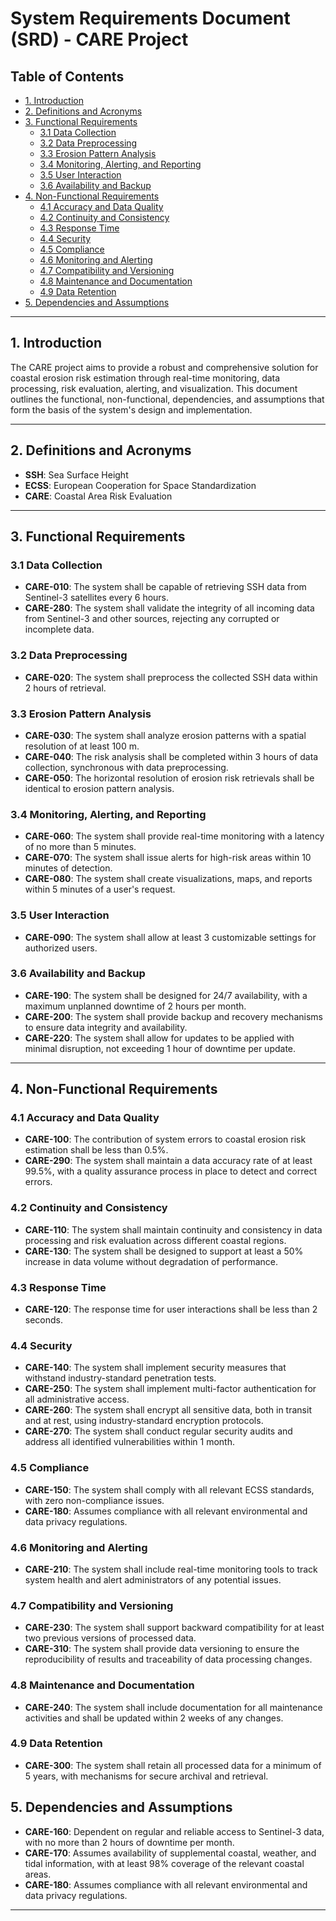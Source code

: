 # System Requirements Document (SRD) - CARE Project <!-- omit in toc -->

## Table of Contents <!-- omit in toc -->

- [1. Introduction](#1-introduction)
- [2. Definitions and Acronyms](#2-definitions-and-acronyms)
- [3. Functional Requirements](#3-functional-requirements)
  - [3.1 Data Collection](#31-data-collection)
  - [3.2 Data Preprocessing](#32-data-preprocessing)
  - [3.3 Erosion Pattern Analysis](#33-erosion-pattern-analysis)
  - [3.4 Monitoring, Alerting, and Reporting](#34-monitoring-alerting-and-reporting)
  - [3.5 User Interaction](#35-user-interaction)
  - [3.6 Availability and Backup](#36-availability-and-backup)
- [4. Non-Functional Requirements](#4-non-functional-requirements)
  - [4.1 Accuracy and Data Quality](#41-accuracy-and-data-quality)
  - [4.2 Continuity and Consistency](#42-continuity-and-consistency)
  - [4.3 Response Time](#43-response-time)
  - [4.4 Security](#44-security)
  - [4.5 Compliance](#45-compliance)
  - [4.6 Monitoring and Alerting](#46-monitoring-and-alerting)
  - [4.7 Compatibility and Versioning](#47-compatibility-and-versioning)
  - [4.8 Maintenance and Documentation](#48-maintenance-and-documentation)
  - [4.9 Data Retention](#49-data-retention)
- [5. Dependencies and Assumptions](#5-dependencies-and-assumptions)

---

## 1. Introduction

The CARE project aims to provide a robust and comprehensive solution for coastal erosion risk estimation through real-time monitoring, data processing, risk evaluation, alerting, and visualization. This document outlines the functional, non-functional, dependencies, and assumptions that form the basis of the system's design and implementation.

---

## 2. Definitions and Acronyms

- **SSH**: Sea Surface Height
- **ECSS**: European Cooperation for Space Standardization
- **CARE**: Coastal Area Risk Evaluation

---

## 3. Functional Requirements

### 3.1 Data Collection

- **CARE-010**: The system shall be capable of retrieving SSH data from Sentinel-3 satellites every 6 hours.
- **CARE-280**: The system shall validate the integrity of all incoming data from Sentinel-3 and other sources, rejecting any corrupted or incomplete data.

### 3.2 Data Preprocessing

- **CARE-020**: The system shall preprocess the collected SSH data within 2 hours of retrieval.

### 3.3 Erosion Pattern Analysis

- **CARE-030**: The system shall analyze erosion patterns with a spatial resolution of at least 100 m.
- **CARE-040**: The risk analysis shall be completed within 3 hours of data collection, synchronous with data preprocessing.
- **CARE-050**: The horizontal resolution of erosion risk retrievals shall be identical to erosion pattern analysis.

### 3.4 Monitoring, Alerting, and Reporting

- **CARE-060**: The system shall provide real-time monitoring with a latency of no more than 5 minutes.
- **CARE-070**: The system shall issue alerts for high-risk areas within 10 minutes of detection.
- **CARE-080**: The system shall create visualizations, maps, and reports within 5 minutes of a user's request.

### 3.5 User Interaction

- **CARE-090**: The system shall allow at least 3 customizable settings for authorized users.

### 3.6 Availability and Backup

- **CARE-190**: The system shall be designed for 24/7 availability, with a maximum unplanned downtime of 2 hours per month.
- **CARE-200**: The system shall provide backup and recovery mechanisms to ensure data integrity and availability.
- **CARE-220**: The system shall allow for updates to be applied with minimal disruption, not exceeding 1 hour of downtime per update.

---

## 4. Non-Functional Requirements

### 4.1 Accuracy and Data Quality

- **CARE-100**: The contribution of system errors to coastal erosion risk estimation shall be less than 0.5%.
- **CARE-290**: The system shall maintain a data accuracy rate of at least 99.5%, with a quality assurance process in place to detect and correct errors.

### 4.2 Continuity and Consistency

- **CARE-110**: The system shall maintain continuity and consistency in data processing and risk evaluation across different coastal regions.
- **CARE-130**: The system shall be designed to support at least a 50% increase in data volume without degradation of performance.

### 4.3 Response Time

- **CARE-120**: The response time for user interactions shall be less than 2 seconds.

### 4.4 Security

- **CARE-140**: The system shall implement security measures that withstand industry-standard penetration tests.
- **CARE-250**: The system shall implement multi-factor authentication for all administrative access.
- **CARE-260**: The system shall encrypt all sensitive data, both in transit and at rest, using industry-standard encryption protocols.
- **CARE-270**: The system shall conduct regular security audits and address all identified vulnerabilities within 1 month.

### 4.5 Compliance

- **CARE-150**: The system shall comply with all relevant ECSS standards, with zero non-compliance issues.
- **CARE-180**: Assumes compliance with all relevant environmental and data privacy regulations.

### 4.6 Monitoring and Alerting

- **CARE-210**: The system shall include real-time monitoring tools to track system health and alert administrators of any potential issues.

### 4.7 Compatibility and Versioning

- **CARE-230**: The system shall support backward compatibility for at least two previous versions of processed data.
- **CARE-310**: The system shall provide data versioning to ensure the reproducibility of results and traceability of data processing changes.

### 4.8 Maintenance and Documentation

- **CARE-240**: The system shall include documentation for all maintenance activities and shall be updated within 2 weeks of any changes.

### 4.9 Data Retention

- **CARE-300**: The system shall retain all processed data for a minimum of 5 years, with mechanisms for secure archival and retrieval.

## 5. Dependencies and Assumptions

- **CARE-160**: Dependent on regular and reliable access to Sentinel-3 data, with no more than 2 hours of downtime per month.
- **CARE-170**: Assumes availability of supplemental coastal, weather, and tidal information, with at least 98% coverage of the relevant coastal areas.
- **CARE-180**: Assumes compliance with all relevant environmental and data privacy regulations.

---